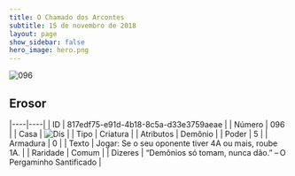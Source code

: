 ```yaml
---
title: O Chamado dos Arcontes
subtitle: 15 de novembro de 2018
layout: page
show_sidebar: false
hero_image: hero.png
---
```


![096](https://cdn.keyforgegame.com/media/card_front/pt/341_096_4J8576237M3X_pt.png)

## Erosor

|----|----|
| ID | 817edf75-e91d-4b18-8c5a-d33e3759aeae |
| Número | 096 |
| Casa | ![Dis](https://archonarcana.com/images/thumb/e/e8/Dis.png/22px-Dis.png "Dis") |
| Tipo | Criatura |
| Atributos | Demônio |
| Poder | 5 |
| Armadura | 0 |
| Texto | Jogar: Se o seu oponente tiver 4A  ou mais, roube 1A. |
| Raridade | Comum |
| Dizeres | “Demônios só tomam, nunca dão.”  – O Pergaminho Santificado |
